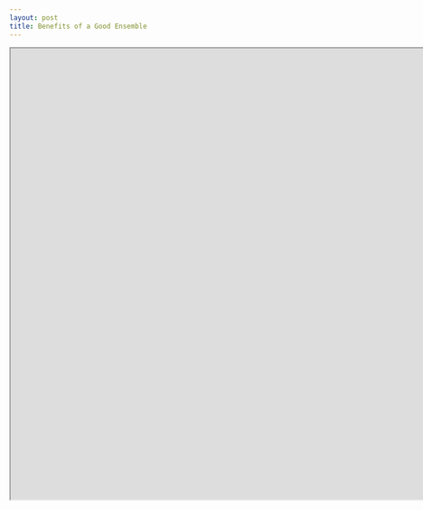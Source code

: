 ```yaml
---
layout: post
title: Benefits of a Good Ensemble
---
```


<iframe src="http://johnmwalters.github.io/assets/analysis/pl_nicolas_cage.html" marginwidth="0" marginheight="0" scrolling="no" width = "2000" height = "800"></iframe>